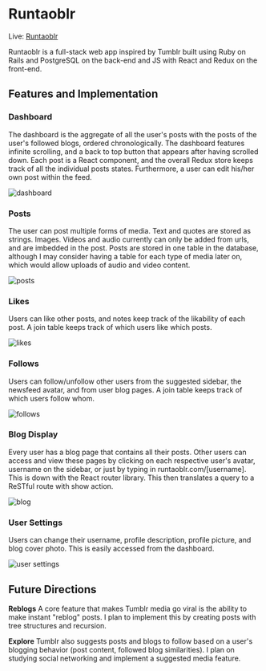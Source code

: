 # **Runtaoblr**

Live: [Runtaoblr](http://runtaoblr.com)

Runtaoblr is a full-stack web app inspired by Tumblr built using Ruby on Rails and PostgreSQL on the back-end and JS with React and Redux on the front-end.

## **Features and Implementation**

### Dashboard
The dashboard is the aggregate of all the user's posts with the posts of the user's followed blogs, ordered chronologically. The dashboard features infinite scrolling, and a back to top button that appears after having scrolled down. Each post is a React component, and the overall Redux store keeps track of all the individual posts states. Furthermore, a user can edit his/her own post within the feed.

![dashboard](https://68.media.tumblr.com/b98669d20519c36a686f293cc757fe8a/tumblr_ol6835B9nM1qans75o4_500.gif)

### Posts
The user can post multiple forms of media. Text and quotes are stored as strings. Images. Videos and audio currently can only be added from urls, and are imbedded in the post. Posts are stored in one table in the database, although I may consider having a table for each type of media later on, which would allow uploads of audio and video content.

![posts](https://68.media.tumblr.com/446ea0b046a3f8b7801d9bf6162789cd/tumblr_ol6835B9nM1qans75o6_250.gif)

### Likes
Users can like other posts, and notes keep track of the likability of each post. A join table keeps track of which users like which posts.

![likes](https://68.media.tumblr.com/5c00f4256947947ab915d4a082abc4c9/tumblr_ol6835B9nM1qans75o2_500.gif)

### Follows
Users can follow/unfollow other users from the suggested sidebar, the newsfeed avatar, and from user blog pages. A join table keeps track of which users follow whom.

![follows](https://68.media.tumblr.com/61df344186a845b113719aece171df94/tumblr_ol6835B9nM1qans75o1_500.gif)

### Blog Display
Every user has a blog page that contains all their posts. Other users can access and view these pages by clicking on each respective user's avatar, username on the sidebar, or just by typing in runtaoblr.com/[username]. This is down with the React router library. This then translates a query to a ReSTful route with show action.

![blog](https://68.media.tumblr.com/37ab12d4d8873351b9e543a22d047843/tumblr_ol6835B9nM1qans75o5_250.gif)

### User Settings
Users can change their username, profile description, profile picture, and blog cover photo. This is easily accessed from the dashboard.

![user settings](https://68.media.tumblr.com/d5843059ac6e263b992850ea9e642b48/tumblr_ol6835B9nM1qans75o3_500.gif)

## **Future Directions**
**Reblogs**
A core feature that makes Tumblr media go viral is the ability to make instant "reblog" posts. I plan to implement this by creating posts with tree structures and recursion.

**Explore**
Tumblr also suggests posts and blogs to follow based on a user's blogging behavior (post content, followed blog similarities). I plan on studying social networking and implement a suggested media feature.
<!-- ## **Minimum Viable Product**

 By W9D5, I will have successfully implemented the following features with smooth navigation, no bugs, a plethora of seed data and awesome CSS styling (this was heavily appropriated from the sample):

- [x] Hosting on Heroku
- [x] New account, login, and guest/demo login
- [x] Posts form for various post types
- [x] Feed/dashboard
- [x] Follows
- [x] Likes
- [x] Account settings
- [ ] **BONUS** Infinite scroll on dashboard
- [ ] **BONUS** User show pages
- [ ] **BONUS** Explore/Search
- [ ] **BONUS** Reblog (think about doing recursion)
- [ ] **BONUS** tags
more if there's time:

# Implementation Timeline

## Phase 1: Back End Setup and Front End User Authentication + CSS Styling (2 days)

**Objectives**
1. Functioning rails backend db created
2. Complete front end Authentication
3. Style them correctly

## Phase 2a: Make Posts (1 day, 3 so far)
**Objectives**
1. Users can create and edit posts
2. Display total amount of posts on sidebar

## Phase 2b: Allow follows and followers; Build Feed (1 day, 4 so far)
**Objectives**
1. Users can follow other users
2. Users can see who they follow
3. Users can see who follow them
4. Follow button
5. Users can see the posts of the people they follow in chronological order
6. style correctly

## Phase 2c: Finish Feed and Implement likes (1 day, 5 so far)
**Objectives**
1. Users can see follower's posts (feed)
2. Users can like each others posts
3. Set up likes show page
4. Style them correctly

## Phase 3: Reblogs (1 day, 6 so far)
**Objectives**
1. Implement Reblogs
2. have total count on reblog chain
3. have nested reblog content

**Bonuses**

## Phase 4: User Settings  (1, 7 so far)
**Objectives**
1. User can set user settings (profile pic, cover photo, description)
2. Hover account info in Dashboard header
6. Displayed properly on user show page


## Phase 4: User Show page and hover short blog description, implement infinite scroll (1 day, 8 so far)
**Objectives**
1. Create default show page for a user
2. Set and edit user information
3. Implement hover preview feature in dashboard
4. Add infinite scroll to dashboard

## Phase 5: Final touches/CSS (1 day, 9 total)
**objectives**
- Proofread
- edit -->

